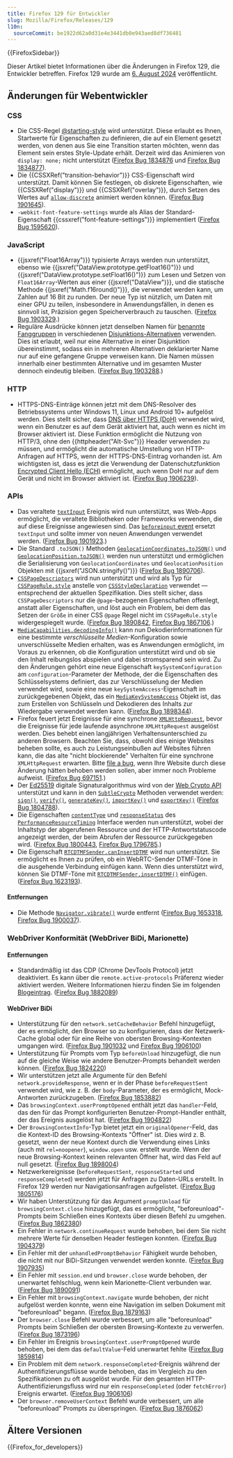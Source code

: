 ```yaml
---
title: Firefox 129 für Entwickler
slug: Mozilla/Firefox/Releases/129
l10n:
  sourceCommit: be1922d62a0d31e4e3441db0e943aed8df736481
---
```


{{FirefoxSidebar}}

Dieser Artikel bietet Informationen über die Änderungen in Firefox 129, die Entwickler betreffen. Firefox 129 wurde am [6. August 2024](https://whattrainisitnow.com/release/?version=129) veröffentlicht.

## Änderungen für Webentwickler

### CSS

- Die CSS-Regel [@starting-style](/de/docs/Web/CSS/@starting-style) wird unterstützt. Diese erlaubt es Ihnen, Startwerte für Eigenschaften zu definieren, die auf ein Element gesetzt werden, von denen aus Sie eine Transition starten möchten, wenn das Element sein erstes Style-Update erhält. Derzeit wird das Animieren von `display: none;` nicht unterstützt ([Firefox Bug 1834876](https://bugzil.la/1834876) und [Firefox Bug 1834877](https://bugzil.la/1834877)).
- Die {{CSSXRef("transition-behavior")}} CSS-Eigenschaft wird unterstützt. Damit können Sie festlegen, ob diskrete Eigenschaften, wie {{CSSXRef("display")}} und {{CSSXRef("overlay")}}, durch Setzen des Wertes auf [`allow-discrete`](/de/docs/Web/CSS/transition-behavior#allow-discrete) animiert werden können. ([Firefox Bug 1901645](https://bugzil.la/1901645)).
- `-webkit-font-feature-settings` wurde als Alias der Standard-Eigenschaft {{cssxref("font-feature-settings")}} implementiert ([Firefox Bug 1595620](https://bugzil.la/1595620)).

### JavaScript

- {{jsxref("Float16Array")}} typisierte Arrays werden nun unterstützt, ebenso wie {{jsxref("DataView.prototype.getFloat16()")}} und {{jsxref("DataView.prototype.setFloat16()")}} zum Lesen und Setzen von `Float16Array`-Werten aus einer {{jsxref("DataView")}}, und die statische Methode {{jsxref("Math.f16round()")}}, die verwendet werden kann, um Zahlen auf 16 Bit zu runden. Der neue Typ ist nützlich, um Daten mit einer GPU zu teilen, insbesondere in Anwendungsfällen, in denen es sinnvoll ist, Präzision gegen Speicherverbrauch zu tauschen. ([Firefox Bug 1903329](https://bugzil.la/1903329).)
- Reguläre Ausdrücke können jetzt denselben Namen für [benannte Fanggruppen](/de/docs/Web/JavaScript/Reference/Regular_expressions/Named_capturing_group) in verschiedenen [Disjunktions-Alternativen](/de/docs/Web/JavaScript/Reference/Regular_expressions/Disjunction) verwenden. Dies ist erlaubt, weil nur eine Alternative in einer Disjunktion übereinstimmt, sodass ein in mehreren Alternativen deklarierter Name nur auf eine gefangene Gruppe verweisen kann. Die Namen müssen innerhalb einer bestimmten Alternative und im gesamten Muster dennoch eindeutig bleiben. ([Firefox Bug 1903288](https://bugzil.la/1903288).)

### HTTP

- HTTPS-DNS-Einträge können jetzt mit dem DNS-Resolver des Betriebssystems unter Windows 11, Linux und Android 10+ aufgelöst werden. Dies stellt sicher, dass [DNS über HTTPS (DoH)](https://support.mozilla.org/en-US/kb/dns-over-https-doh-faqs) verwendet wird, wenn ein Benutzer es auf dem Gerät aktiviert hat, auch wenn es nicht im Browser aktiviert ist. Diese Funktion ermöglicht die Nutzung von HTTP/3, ohne den {{httpheader("Alt-Svc")}} Header verwenden zu müssen, und ermöglicht die automatische Umstellung von HTTP-Anfragen auf HTTPS, wenn der HTTPS-DNS-Eintrag vorhanden ist. Am wichtigsten ist, dass es jetzt die Verwendung der Datenschutzfunktion [Encrypted Client Hello (ECH)](https://support.mozilla.org/en-US/kb/faq-encrypted-client-hello) ermöglicht, auch wenn DoH nur auf dem Gerät und nicht im Browser aktiviert ist. ([Firefox Bug 1906239](https://bugzil.la/1906239)).

### APIs

- Das veraltete [`textInput`](/de/docs/Web/API/TextEvent) Ereignis wird nun unterstützt, was Web-Apps ermöglicht, die veraltete Bibliotheken oder Frameworks verwenden, die auf diese Ereignisse angewiesen sind.
  Das [`beforeinput` event](/de/docs/Web/API/Element/beforeinput_event) ersetzt `textInput` und sollte immer von neuen Anwendungen verwendet werden.
  ([Firefox Bug 1901923](https://bugzil.la/1901923).)
- Die Standard `.toJSON()` Methoden [`GeolocationCoordinates.toJSON()`](/de/docs/Web/API/GeolocationCoordinates/toJSON) und [`GeolocationPosition.toJSON()`](/de/docs/Web/API/GeolocationPosition/toJSON) werden nun unterstützt und ermöglichen die Serialisierung von `GeolocationCoordinates` und `GeolocationPosition` Objekten mit {{jsxref("JSON.stringify()")}} ([Firefox Bug 1890706](https://bugzil.la/1890706)).
- [`CSSPageDescriptors`](/de/docs/Web/API/CSSPageDescriptors) wird nun unterstützt und wird als Typ für [`CSSPageRule.style`](/de/docs/Web/API/CSSPageRule/style) anstelle von [`CSSStyleDeclaration`](/de/docs/Web/API/CSSStyleDeclaration) verwendet — entsprechend der aktuellen Spezifikation. Dies stellt sicher, dass `CSSPageDescriptors` nur die `@page`-bezogenen Eigenschaften offenlegt, anstatt aller Eigenschaften, und löst auch ein Problem, bei dem das Setzen der `Größe` in einer CSS `@page` Regel nicht im `CSSPageRule.style` widergespiegelt wurde. ([Firefox Bug 1890842](https://bugzil.la/1890842), [Firefox Bug 1867106](https://bugzil.la/1867106).)
- [`MediaCapabilities.decodingInfo()`](/de/docs/Web/API/MediaCapabilities/decodingInfo) kann nun Dekodierinformationen für eine bestimmte _verschlüsselte Medien_-Konfiguration sowie unverschlüsselte Medien erhalten, was es Anwendungen ermöglicht, im Voraus zu erkennen, ob die Konfiguration unterstützt wird und ob sie den Inhalt reibungslos abspielen und dabei stromsparend sein wird. Zu den Änderungen gehört eine neue Eigenschaft `keySystemConfiguration` am `configuration`-Parameter der Methode, der die Eigenschaften des Schlüsselsystems definiert, das zur Verschlüsselung der Medien verwendet wird, sowie eine neue `keySystemAccess`-Eigenschaft im zurückgegebenen Objekt, das ein [`MediaKeySystemAccess`](/de/docs/Web/API/MediaKeySystemAccess) Objekt ist, das zum Erstellen von Schlüsseln und Dekodieren des Inhalts zur Wiedergabe verwendet werden kann. ([Firefox Bug 1898344](https://bugzil.la/1898344)).
- Firefox feuert jetzt Ereignisse für eine synchrone [`XMLHttpRequest`](/de/docs/Web/API/XMLHttpRequest), bevor die Ereignisse für jede laufende asynchrone `XMLHttpRequest` ausgelöst werden. Dies behebt einen langjährigen Verhaltensunterschied zu anderen Browsern. Beachten Sie, dass, obwohl dies einige Websites beheben sollte, es auch zu Leistungseinbußen auf Websites führen kann, die das alte "nicht blockierende" Verhalten für eine synchrone `XMLHttpRequest` erwarten. Bitte [file a bug](https://bugzil.la/), wenn Ihre Website durch diese Änderung hätten behoben werden sollen, aber immer noch Probleme aufweist. ([Firefox Bug 697151](https://bugzil.la/697151).)
- Der [Ed25519](/de/docs/Web/API/SubtleCrypto/sign#ed25519) digitale Signaturalgorithmus wird von der [Web Crypto API](/de/docs/Web/API/Web_Crypto_API) unterstützt und kann in den [`SubtleCrypto`](/de/docs/Web/API/SubtleCrypto) Methoden verwendet werden: [`sign()`](/de/docs/Web/API/SubtleCrypto/sign), [`verify()`](/de/docs/Web/API/SubtleCrypto/verify), [`generateKey()`](/de/docs/Web/API/SubtleCrypto/generateKey), [`importKey()`](/de/docs/Web/API/SubtleCrypto/importKey) und [`exportKey()`](/de/docs/Web/API/SubtleCrypto/exportKey) ([Firefox Bug 1804788](https://bugzil.la/1804788)).
- Die Eigenschaften [`contentType`](/de/docs/Web/API/PerformanceResourceTiming/contentType) und [`responseStatus`](/de/docs/Web/API/PerformanceResourceTiming/responseStatus) des [`PerformanceResourceTiming`](/de/docs/Web/API/PerformanceResourceTiming) Interface werden nun unterstützt, wobei der Inhaltstyp der abgerufenen Ressource und der HTTP-Antwortstatuscode angezeigt werden, der beim Abrufen der Ressource zurückgegeben wird. ([Firefox Bug 1800443](https://bugzil.la/1800443), [Firefox Bug 1796785](https://bugzil.la/1796785).)
- Die Eigenschaft [`RTCDTMFSender.canInsertDTMF`](/de/docs/Web/API/RTCDTMFSender/canInsertDTMF) wird nun unterstützt. Sie ermöglicht es Ihnen zu prüfen, ob ein WebRTC-Sender DTMF-Töne in die ausgehende Verbindung einfügen kann. Wenn dies unterstützt wird, können Sie DTMF-Töne mit [`RTCDTMFSender.insertDTMF()`](/de/docs/Web/API/RTCDTMFSender/insertDTMF) einfügen. ([Firefox Bug 1623193](https://bugzil.la/1623193)).

#### Entfernungen

- Die Methode [`Navigator.vibrate()`](/de/docs/Web/API/Navigator/vibrate) wurde entfernt ([Firefox Bug 1653318](https://bugzil.la/1653318), [Firefox Bug 1900037](https://bugzil.la/1900037)).

### WebDriver Konformität (WebDriver BiDi, Marionette)

#### Entfernungen

- Standardmäßig ist das CDP (Chrome DevTools Protocol) jetzt deaktiviert. Es kann über die `remote.active-protocols` Präferenz wieder aktiviert werden. Weitere Informationen hierzu finden Sie im folgenden [Blogeintrag](https://fxdx.dev/deprecating-cdp-support-in-firefox-embracing-the-future-with-webdriver-bidi/). ([Firefox Bug 1882089](https://bugzil.la/1882089))

#### WebDriver BiDi

- Unterstützung für den `network.setCacheBehavior` Befehl hinzugefügt, der es ermöglicht, den Browser so zu konfigurieren, dass der Netzwerk-Cache global oder für eine Reihe von obersten Browsing-Kontexten umgangen wird. ([Firefox Bug 1901032](https://bugzil.la/1901032) und [Firefox Bug 1906100](https://bugzil.la/1906100))
- Unterstützung für Prompts vom Typ `beforeUnload` hinzugefügt, die nun auf die gleiche Weise wie andere Benutzer-Prompts behandelt werden können. ([Firefox Bug 1824220](https://bugzil.la/1824220))
- Wir unterstützen jetzt alle Argumente für den Befehl `network.provideResponse`, wenn er in der Phase `beforeRequestSent` verwendet wird, wie z. B. der `body`-Parameter, der es ermöglicht, Mock-Antworten zurückzugeben. ([Firefox Bug 1853882](https://bugzil.la/1853882))
- Das `browsingContext.userPromptOpened` enthält jetzt das `handler`-Feld, das den für das Prompt konfigurierten Benutzer-Prompt-Handler enthält, der das Ereignis ausgelöst hat. ([Firefox Bug 1904822](https://bugzil.la/1904822))
- Der `BrowsingContextInfo`-Typ bietet jetzt ein `originalOpener`-Feld, das die Kontext-ID des Browsing-Kontexts "Öffner" ist. Dies wird z. B. gesetzt, wenn der neue Kontext durch die Verwendung eines Links (auch mit `rel=noopener`), `window.open` usw. erstellt wurde. Wenn der neue Browsing-Kontext keinen relevanten Öffner hat, wird das Feld auf null gesetzt. ([Firefox Bug 1898004](https://bugzil.la/1898004))
- Netzwerkereignisse (`beforeRequestSent`, `responseStarted` und `responseCompleted`) werden jetzt für Anfragen zu Daten-URLs erstellt. In Firefox 129 werden nur Navigationsanfragen aufgelistet. ([Firefox Bug 1805176](https://bugzil.la/1805176))
- Wir haben Unterstützung für das Argument `promptUnload` für `browsingContext.close` hinzugefügt, das es ermöglicht, "beforeunload"-Prompts beim Schließen eines Kontexts über diesen Befehl zu umgehen. ([Firefox Bug 1862380](https://bugzil.la/1862380))
- Ein Fehler in `network.continueRequest` wurde behoben, bei dem Sie nicht mehrere Werte für denselben Header festlegen konnten. ([Firefox Bug 1904379](https://bugzil.la/1904379))
- Ein Fehler mit der `unhandledPromptBehavior` Fähigkeit wurde behoben, die nicht mit nur BiDi-Sitzungen verwendet werden konnte. ([Firefox Bug 1907935](https://bugzil.la/1907935))
- Ein Fehler mit `session.end` und `browser.close` wurde behoben, der unerwartet fehlschlug, wenn kein Marionette-Client verbunden war. ([Firefox Bug 1890091](https://bugzil.la/1890091))
- Ein Fehler mit `browsingContext.navigate` wurde behoben, der nicht aufgelöst werden konnte, wenn eine Navigation im selben Dokument mit "beforeunload" begann. ([Firefox Bug 1879163](https://bugzil.la/1879163))
- Der `browser.close` Befehl wurde verbessert, um alle "beforeunload" Prompts beim Schließen der obersten Browsing-Kontexte zu verwerfen. ([Firefox Bug 1873196](https://bugzil.la/1873196))
- Ein Fehler im Ereignis `browsingContext.userPromptOpened` wurde behoben, bei dem das `defaultValue`-Feld unerwartet fehlte ([Firefox Bug 1859814](https://bugzil.la/1859814))
- Ein Problem mit dem `network.responseCompleted`-Ereignis während der Authentifizierungsflüsse wurde behoben, das im Vergleich zu den Spezifikationen zu oft ausgelöst wurde. Für den gesamten HTTP-Authentifizierungsfluss wird nur ein `responseCompleted` (oder `fetchError`) Ereignis erwartet. ([Firefox Bug 1906106](https://bugzil.la/1906106))
- Der `browser.removeUserContext` Befehl wurde verbessert, um alle "beforeunload" Prompts zu überspringen. ([Firefox Bug 1876062](https://bugzil.la/1876062))

## Ältere Versionen

{{Firefox_for_developers}}
